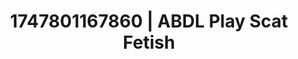 ---
categories:
- Tasteful nudity
- Babysitter scenario
- Deepthroat
- Deep touch
- Whispers of pleasure
image: /assets/images/1747801167860.jpg
layout: post
seo:
  description: Featured content with exclusive Scat Fetish, ABDL Play. HD images available.
  keywords: Scat Fetish, ABDL Play
  og_image: /assets/images/1747801167860.jpg
  schema_type: VisualArtwork
tags:
- ABDL Play
- '#1747801167860'
- Scat Fetish
title: 1747801167860 | ABDL Play Scat Fetish
---